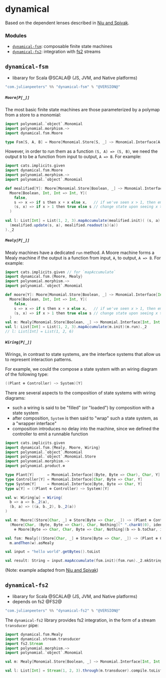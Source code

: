 # dynamical
Based on the dependent lenses described in [Niu and Spivak](https://topos.site/poly-book.pdf).

### Modules
 - [`dynamical-fsm`](#dynamical-fsm): composable finite state machines
 - [`dynamical-fs2`](#dynamical-fs2): integration with [fs2](https://fs2.io/#/) streams

## `dynamical-fsm`
 - libarary for Scala @SCALA@ (JS, JVM, and Native platforms)
 
```scala
"com.julianpeeters" %% "dynamical-fsm" % "@VERSION@"
```

##### `Moore[P[_]]`

The most basic finite state machines are those parameterized by a polymap from
a store to a monomial:

```scala mdoc
import polynomial.`object`.Monomial
import polynomial.morphism.~>
import dynamical.fsm.Moore

type Fsm[S, A, B] = Moore[Monomial.Store[S, _] ~> Monomial.Interface[A, B, _]]
```

However, in order to run them as a function `(S, A) => (S, B)`, we need the
output `B` to be a function from input to output, `A => B`. For example:

```scala mdoc:reset
import cats.implicits.given
import dynamical.fsm.Moore
import polynomial.morphism.~>
import polynomial.`object`.Monomial

def mealified[Y]: Moore[Monomial.Store[Boolean, _] ~> Monomial.Interface[Int, Int => Int, _]] =
  Moore[Boolean, Int, Int => Int, Y](
    false,
    s => x => if s then x + x else x,   // if we've seen x > 1, then emit 2x
    (s, x) => if x > 1 then true else s // change state upon seeing x > 1
  )
  
val l: List[Int] = List(1, 2, 3).mapAccumulate(mealified.init)( (s, a) =>
  (mealified.update(s, a), mealified.readout(s)(a))  
)._2
```

##### `Mealy[P[_]]`

Mealy machines have a dedicated `run` method. A Moore machine forms a Mealy
machine if the output is a function from input, `A`, to output, `A => B`. For
example:

```scala
import cats.implicits.given // for `mapAccumulate`
import dynamical.fsm.{Moore, Mealy}
import polynomial.morphism.~>
import polynomial.`object`.Monomial

def moore[Y]: Moore[Monomial.Store[Boolean, _] ~> Monomial.Interface[Int, Int => Int, _]] =
  Moore[Boolean, Int, Int => Int, Y](
    false,
    s => x => if s then x + x else x,   // if we've seen x > 1, then emit 2x
    (s, x) => if x > 1 then true else s // change state upon seeing x > 1
  )
val m: Mealy[Monomial.Store[Boolean, _] ~> Monomial.Interface[Int, Int => Int, _]] = moore.asMealy
val l: List[Int] = List(1, 2, 3).mapAccumulate(m.init)(m.run)._2
// l: List[Int] = List(1, 2, 6)
```


##### `Wiring[P[_]]`

Wirings, in contrast to state systems, are the interface systems that allow us
to represent interaction patterns.

For example, we could the compose a state system with an wiring diagram of the
following type:

```scala
((Plant ⊗ Controller) ~> System)[Y]
```

There are several aspects to the composition of state systems with wiring diagrams:
  - such a wiring is said to be "filled" (or "loaded") by composition with a state system
  - after composition, `System` is then said to "wrap" such a state system, as a "wrapper interface"
  - composition introduces no delay into the machine, since we defined the controller to emit a runnable function

```scala mdoc:reset:height=5
import cats.implicits.given
import dynamical.fsm.{Mealy, Moore, Wiring}
import polynomial.`object`.Monomial
import polynomial.`object`.Monomial.Store
import polynomial.morphism.~>
import polynomial.product.⊗

type Plant[Y]      = Monomial.Interface[(Byte, Byte => Char), Char, Y]
type Controller[Y] = Monomial.Interface[Char, Byte => Char, Y]
type System[Y]     = Monomial.Interface[Byte, Byte => Char, Y]
type ω[Y] = ((Plant ⊗ Controller) ~> System)[Y]

val w: Wiring[ω] = Wiring(
  b => a => b._2(a),
  (b, a) => ((a, b._2), b._2(a))
)

val m: Moore[(Store[Char, _] ⊗ Store[Byte => Char, _]) ~> (Plant ⊗ Controller)] =
  (Moore[Char, (Byte, Byte => Char), Char, Nothing](" ".charAt(0), identity, (s, i) => i._2(i._1))
    ⊗ Moore[Byte => Char, Char, Byte => Char, Nothing](b => b.toChar, identity, (f, i) => if i != ' ' then f else b => b.toChar.toUpper))

val fsm: Mealy[((Store[Char, _] ⊗ Store[Byte => Char, _]) ~> (Plant ⊗ Controller) ~> System)] =
  m.andThen(w).asMealy

val input = "hello world".getBytes().toList

val result: String = input.mapAccumulate(fsm.init)(fsm.run)._2.mkString
```

(Note: example adapted from [Niu and Spivak](https://topos.site/poly-book.pdf))

## `dynamical-fs2`
 - libarary for Scala @SCALA@ (JS, JVM, and Native platforms)
 - depends on fs2 @FS2@
 
```scala
"com.julianpeeters" %% "dynamical-fs2" % "@VERSION@"
```

The `dynamical-fs2` library provides fs2 integration, in the form of a stream
`transducer` pipe:

```scala mdoc:reset
import dynamical.fsm.Mealy
import dynamical.stream.transducer
import fs2.Stream
import polynomial.morphism.~>
import polynomial.`object`.Monomial

val m: Mealy[Monomial.Store[Boolean, _] ~> Monomial.Interface[Int, Int => Int, _]] = Mealy(false, s => i => i + i, (s, i) => s)

val l: List[Int] = Stream(1, 2, 3).through(m.transducer).compile.toList
```